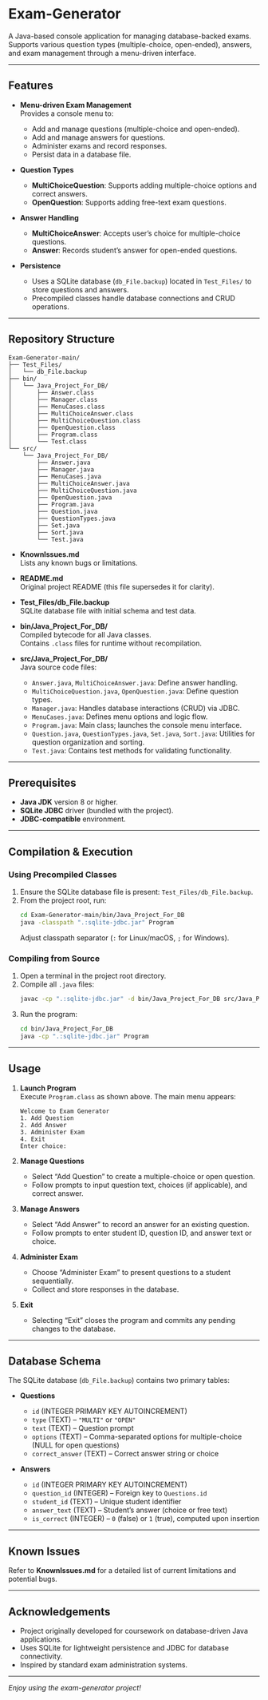 # Exam-Generator

A Java-based console application for managing database-backed exams. Supports various question types (multiple-choice, open-ended), answers, and exam management through a menu-driven interface.

---

## Features

- **Menu-driven Exam Management**  
  Provides a console menu to:
  - Add and manage questions (multiple-choice and open-ended).
  - Add and manage answers for questions.
  - Administer exams and record responses.
  - Persist data in a database file.

- **Question Types**  
  - **MultiChoiceQuestion**: Supports adding multiple-choice options and correct answers.
  - **OpenQuestion**: Supports adding free-text exam questions.

- **Answer Handling**  
  - **MultiChoiceAnswer**: Accepts user’s choice for multiple-choice questions.
  - **Answer**: Records student’s answer for open-ended questions.

- **Persistence**  
  - Uses a SQLite database (`db_File.backup`) located in `Test_Files/` to store questions and answers.
  - Precompiled classes handle database connections and CRUD operations.

---

## Repository Structure

```
Exam-Generator-main/
├── Test_Files/
│   └── db_File.backup
├── bin/
│   └── Java_Project_For_DB/
│       ├── Answer.class
│       ├── Manager.class
│       ├── MenuCases.class
│       ├── MultiChoiceAnswer.class
│       ├── MultiChoiceQuestion.class
│       ├── OpenQuestion.class
│       ├── Program.class
│       └── Test.class
└── src/
    └── Java_Project_For_DB/
        ├── Answer.java
        ├── Manager.java
        ├── MenuCases.java
        ├── MultiChoiceAnswer.java
        ├── MultiChoiceQuestion.java
        ├── OpenQuestion.java
        ├── Program.java
        ├── Question.java
        ├── QuestionTypes.java
        ├── Set.java
        ├── Sort.java
        └── Test.java
```

- **KnownIssues.md**  
  Lists any known bugs or limitations.

- **README.md**  
  Original project README (this file supersedes it for clarity).

- **Test_Files/db_File.backup**  
  SQLite database file with initial schema and test data.

- **bin/Java_Project_For_DB/**  
  Compiled bytecode for all Java classes.  
  Contains `.class` files for runtime without recompilation.

- **src/Java_Project_For_DB/**  
  Java source code files:
  - `Answer.java`, `MultiChoiceAnswer.java`: Define answer handling.
  - `MultiChoiceQuestion.java`, `OpenQuestion.java`: Define question types.
  - `Manager.java`: Handles database interactions (CRUD) via JDBC.
  - `MenuCases.java`: Defines menu options and logic flow.
  - `Program.java`: Main class; launches the console menu interface.
  - `Question.java`, `QuestionTypes.java`, `Set.java`, `Sort.java`: Utilities for question organization and sorting.
  - `Test.java`: Contains test methods for validating functionality.

---

## Prerequisites

- **Java JDK** version 8 or higher.
- **SQLite JDBC** driver (bundled with the project).
- **JDBC-compatible** environment.

---

## Compilation & Execution

### Using Precompiled Classes

1. Ensure the SQLite database file is present: `Test_Files/db_File.backup`.
2. From the project root, run:
   ```bash
   cd Exam-Generator-main/bin/Java_Project_For_DB
   java -classpath ".:sqlite-jdbc.jar" Program
   ```
   Adjust classpath separator (`:` for Linux/macOS, `;` for Windows).

### Compiling from Source

1. Open a terminal in the project root directory.
2. Compile all `.java` files:
   ```bash
   javac -cp ".:sqlite-jdbc.jar" -d bin/Java_Project_For_DB src/Java_Project_For_DB/*.java
   ```
3. Run the program:
   ```bash
   cd bin/Java_Project_For_DB
   java -cp ".:sqlite-jdbc.jar" Program
   ```

---

## Usage

1. **Launch Program**  
   Execute `Program.class` as shown above. The main menu appears:
   ```
   Welcome to Exam Generator
   1. Add Question
   2. Add Answer
   3. Administer Exam
   4. Exit
   Enter choice:
   ```
2. **Manage Questions**  
   - Select “Add Question” to create a multiple-choice or open question.
   - Follow prompts to input question text, choices (if applicable), and correct answer.

3. **Manage Answers**  
   - Select “Add Answer” to record an answer for an existing question.
   - Follow prompts to enter student ID, question ID, and answer text or choice.

4. **Administer Exam**  
   - Choose “Administer Exam” to present questions to a student sequentially.
   - Collect and store responses in the database.

5. **Exit**  
   - Selecting “Exit” closes the program and commits any pending changes to the database.

---

## Database Schema

The SQLite database (`db_File.backup`) contains two primary tables:

- **Questions**  
  - `id` (INTEGER PRIMARY KEY AUTOINCREMENT)  
  - `type` (TEXT) – `"MULTI"` or `"OPEN"`  
  - `text` (TEXT) – Question prompt  
  - `options` (TEXT) – Comma-separated options for multiple-choice (NULL for open questions)  
  - `correct_answer` (TEXT) – Correct answer string or choice

- **Answers**  
  - `id` (INTEGER PRIMARY KEY AUTOINCREMENT)  
  - `question_id` (INTEGER) – Foreign key to `Questions.id`  
  - `student_id` (TEXT) – Unique student identifier  
  - `answer_text` (TEXT) – Student’s answer (choice or free text)  
  - `is_correct` (INTEGER) – `0` (false) or `1` (true), computed upon insertion

---

## Known Issues

Refer to **KnownIssues.md** for a detailed list of current limitations and potential bugs.

---

## Acknowledgements

- Project originally developed for coursework on database-driven Java applications.
- Uses SQLite for lightweight persistence and JDBC for database connectivity.
- Inspired by standard exam administration systems.

---

*Enjoy using the exam-generator project!*
